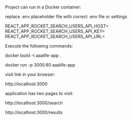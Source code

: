Project can run in a Docker container:

replace .env placeholder file with correct .env file or settings

REACT_APP_ROCKET_SEARCH_USERS_API_HOST=
REACT_APP_ROCKET_SEARCH_USERS_API_KEY=
REACT_APP_ROCKET_SEARCH_USERS_API_URL=


Execute the following commands:

docker build -t aaalife-app .

docker run -p 3000:80 aaalife-app


visit link in your browser:

http://localhost:3000


application has two pages to visit:

http://localhost:3000/search

http://localhost:3000/results
